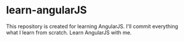 learn-angularJS
===============

This repository is created for learning AngularJS. I'll commit everything what I learn from scratch. Learn AngularJS with me.
